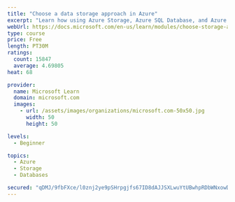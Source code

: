 ```yaml
---
title: "Choose a data storage approach in Azure"
excerpt: "Learn how using Azure Storage, Azure SQL Database, and Azure Cosmos DB - or a combination of them - for your business scenario is the best way to get the most performant solution."
webUrl: https://docs.microsoft.com/en-us/learn/modules/choose-storage-approach-in-azure/
type: course
price: Free
length: PT30M
ratings:
  count: 15847
  average: 4.69805
heat: 68

provider:
  name: Microsoft Learn
  domain: microsoft.com
  images:
    - url: /assets/images/organizations/microsoft.com-50x50.jpg
      width: 50
      height: 50

levels:
  - Beginner

topics:
  - Azure
  - Storage
  - Databases

secured: "qDMJ/9fbFXce/l0znj2ye9pSHrpgjfs67ID8dAJJSXLwuYtUBwhpRDbWNxowDheQNMpVn2ND34CcK27zyLfJlsKmvLmrjRq7cuVy8I/CcBYG/reahjD4ZGdpEBqhglHSq1e0lXET1Dqmi2HM3vDCSh3PXij3jvqHcYKr9vGBhcJhZi2qJpbDkD6A831T1/R//YNFbbUEOsH4aIlPd6IQR7oTNhxGTGwkab05AeEf6UG90iDkD2QTl0X3oUT+kcPdXRV+xcGaXWNbvtDm80r9y1ceCy0NewobUyv/y09reQvnJzoTCbllIL8LMKp80GlTse8uXxcNdYbs6ByNsc2S4e4mb7yhJ/umXz4UCRp9Gs4NDVzP9TLQAVwPb58ZwHeGAVbGDOV6GrN7raGQh3IqeZoxEKaQk8BnknZtsocrb0MeWtqgVKbK/DTXsN2OGEjc;AUWce0djnL1Hb9IXAFdplw=="
---
```


